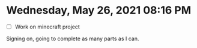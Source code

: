 # Wednesday, May 26, 2021 08:16 PM
- [ ] Work on minecraft project

Signing on, going to complete as many parts as I can. 
